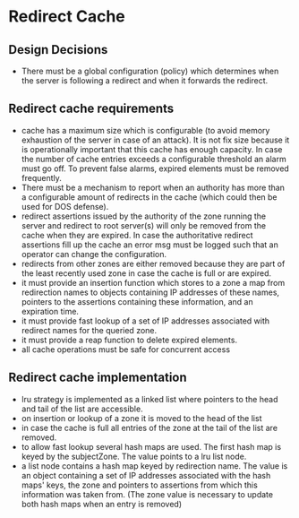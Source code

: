 # Redirect Cache

## Design Decisions
- There must be a global configuration (policy) which determines when the server is following a
  redirect and when it forwards the redirect.

## Redirect cache requirements
- cache has a maximum size which is configurable (to avoid memory exhaustion of the server in case
  of an attack). It is not fix size because it is operationally important that this cache has enough
  capacity. In case the number of cache entries exceeds a configurable threshold an alarm must go
  off. To prevent false alarms, expired elements must be removed frequently.
- There must be a mechanism to report when an authority has more than a configurable amount of
  redirects in the cache (which could then be used for DOS defense).
- redirect assertions issued by the authority of the zone running the server and redirect to root
  server(s) will only be removed from the cache when they are expired. In case the authoritative
  redirect assertions fill up the cache an error msg must be logged such that an operator can
  change the configuration.
- redirects from other zones are either removed because they are part of the least recently used
  zone in case the cache is full or are expired.
- it must provide an insertion function which stores to a zone a map from redirection names to
  objects containing IP addresses of these names, pointers to the assertions containing these
  information, and an expiration time.
- it must provide fast lookup of a set of IP addresses associated with redirect names for the
  queried zone.
- it must provide a reap function to delete expired elements.
- all cache operations must be safe for concurrent access

## Redirect cache implementation
- lru strategy is implemented as a linked list where pointers to the head and tail of the list are
  accessible.
- on insertion or lookup of a zone it is moved to the head of the list
- in case the cache is full all entries of the zone at the tail of the list are removed.
- to allow fast lookup several hash maps are used. The first hash map is keyed by the subjectZone.
  The value points to a lru list node.
- a list node contains a hash map keyed by redirection name. The value is an object containing a set
  of IP addresses associated with the hash maps' keys, the zone and pointers to assertions from
  which this information was taken from. (The zone value is necessary to update both hash maps when
  an entry is removed)
